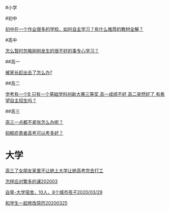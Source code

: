 


#小学




#初中


[初中在一个作业很多的学校，如何自主学习？有什么推荐的教材全解？](https://www.zhihu.com/question/314283180/answer/614537808)



#高中

[怎么暂时忽略刚刚发生的很不好的事专心学习？](https://www.zhihu.com/question/315216133/answer/618218144)


##高一

[被家长赶出去了怎么办? ](https://www.zhihu.com/question/385244133/answer/1129748460)


##高二

[学考有一个B 只有一个基础学科创新大赛三等奖 高一成绩不好 高二突然好了 有希望自主招生吗？](https://www.zhihu.com/people/AlliMM/answers)


##高三

[高三一点都不紧张怎么办呢？](https://www.zhihu.com/question/314882586/answer/616467325)


[抑郁症患者高考可以考多好？](https://www.zhihu.com/question/264932413/answer/593670455)




# 大学

[高三了女朋友家里不让她上大学让她高考完去打工](https://www.zhihu.com/question/377873616/answer/1072228400)

[怎样应对繁多的课202003](https://www.zhihu.com/answer/1110356203)

[自卑-大学宿舍，10人，8个城市孩子2020/03/29](https://www.zhihu.com/creator/analytics/work/pins)

[和学生一起修改简历20200325](https://github.com/l00c00l/Notes_Cards/blob/master/CD20200325-help_writing_CV.md)



